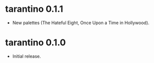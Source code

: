 # tarantino 0.1.1

* New palettes (The Hateful Eight, Once Upon a Time in Hollywood).

# tarantino 0.1.0

* Initial release.
